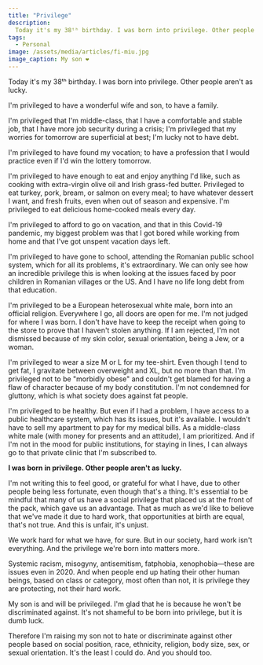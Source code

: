 ```yaml
---
title: "Privilege"
description:
  Today it's my 38ᵗʰ birthday. I was born into privilege. Other people aren't as lucky.
tags:
  - Personal
image: /assets/media/articles/fi-miu.jpg
image_caption: My son ❤️
---
```


<p class="intro withcap">
  Today it's my 38ᵗʰ birthday. I was born into privilege. Other people aren't as lucky.
</p>

I'm privileged to have a wonderful wife and son, to have a family.

I'm privileged that I'm middle-class, that I have a comfortable and stable job, that I have more job security during a crisis; I'm privileged that my worries for tomorrow are superficial at best; I'm lucky not to have debt.

I'm privileged to have found my vocation; to have a profession that I would practice even if I'd win the lottery tomorrow.

I'm privileged to have enough to eat and enjoy anything I'd like, such as cooking with extra-virgin olive oil and Irish grass-fed butter. Privileged to eat turkey, pork, bream, or salmon on every meal; to have whatever dessert I want, and fresh fruits, even when out of season and expensive. I'm privileged to eat delicious home-cooked meals every day.

I'm privileged to afford to go on vacation, and that in this Covid-19 pandemic, my biggest problem was that I got bored while working from home and that I've got unspent vacation days left.

I'm privileged to have gone to school, attending the Romanian public school system, which for all its problems, it's extraordinary. We can only see how an incredible privilege this is when looking at the issues faced by poor children in Romanian villages or the US. And I have no life long debt from that education.

I'm privileged to be a European heterosexual white male, born into an official religion. Everywhere I go, all doors are open for me. I'm not judged for where I was born. I don't have have to keep the receipt when going to the store to prove that I haven't stolen anything. If I am rejected, I'm not dismissed because of my skin color, sexual orientation, being a Jew, or a woman.

I'm privileged to wear a size M or L for my tee-shirt. Even though I tend to get fat, I gravitate between overweight and XL, but no more than that. I'm privileged not to be "morbidly obese" and couldn't get blamed for having a flaw of character because of my body constitution. I'm not condemned for gluttony, which is what society does against fat people.

I'm privileged to be healthy. But even if I had a problem, I have access to a public healthcare system, which has its issues, but it's available. I wouldn't have to sell my apartment to pay for my medical bills. As a middle-class white male (with money for presents and an attitude), I am prioritized. And if I'm not in the mood for public institutions, for staying in lines, I can always go to that private clinic that I'm subscribed to.

**I was born in privilege. Other people aren't as lucky.**

I'm not writing this to feel good, or grateful for what I have, due to other people being less fortunate, even though that's a thing. It's essential to be mindful that many of us have a social privilege that placed us at the front of the pack, which gave us an advantage. That as much as we'd like to believe that we've made it due to hard work, that opportunities at birth are equal, that's not true. And this is unfair, it's unjust.

We work hard for what we have, for sure. But in our society, hard work isn't everything. And the privilege we're born into matters more.

Systemic racism, misogyny, antisemitism, fatphobia, xenophobia—these are issues even in 2020. And when people end up hating their other human beings, based on class or category, most often than not, it is privilege they are protecting, not their hard work.

My son is and will be privileged. I'm glad that he is because he won't be discriminated against. It's not shameful to be born into privilege, but it is dumb luck.

Therefore I'm raising my son not to hate or discriminate against other people based on social position, race, ethnicity, religion, body size, sex, or sexual orientation. It's the least I could do. And you should too.
